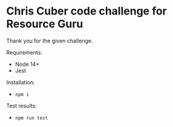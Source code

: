 # Chris Cuber code challenge for Resource Guru

Thank you for the given challenge. 

Requirements: 
 - Node 14+ 
 - Jest

Installation: 
 - `npm i`

Test results:
 - `npm run test`
